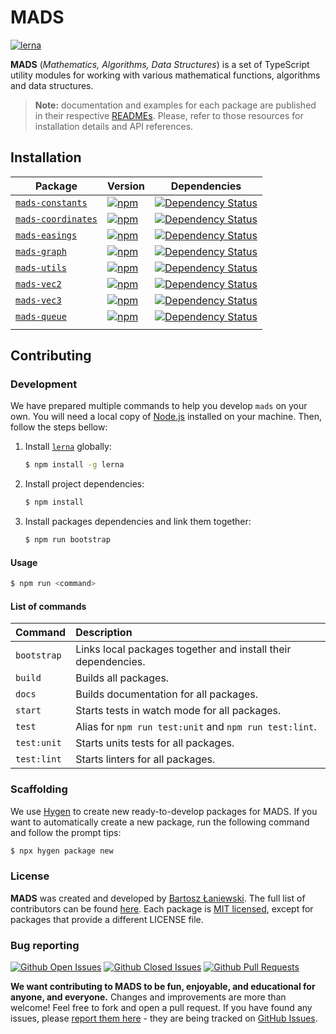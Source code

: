 # MADS

[![lerna](https://img.shields.io/badge/maintained%20with-lerna-cc00ff.svg)](https://lernajs.io/)

**MADS** (_Mathematics, Algorithms, Data Structures_) is a set of TypeScript utility modules for working with various mathematical functions, algorithms and data structures.

> **Note:** documentation and examples for each package are published in their respective [READMEs](#installation). Please, refer to those resources for installation details and API references.

## Installation

| Package                                          | Version                                                                                                                    | Dependencies                                                                                                                                  |
| ------------------------------------------------ | -------------------------------------------------------------------------------------------------------------------------- | --------------------------------------------------------------------------------------------------------------------------------------------- |
| [`mads-constants`](/packages/mads-constants)     | [![npm](https://img.shields.io/npm/v/mads-constants.svg?maxAge=2592000)](https://www.npmjs.com/package/mads-constants)     | [![Dependency Status](https://david-dm.org/Bartozzz/mads.svg?path=packages/mads-constants)](https://www.npmjs.com/package/mads-constants)     |
| [`mads-coordinates`](/packages/mads-coordinates) | [![npm](https://img.shields.io/npm/v/mads-coordinates.svg?maxAge=2592000)](https://www.npmjs.com/package/mads-coordinates) | [![Dependency Status](https://david-dm.org/Bartozzz/mads.svg?path=packages/mads-coordinates)](https://www.npmjs.com/package/mads-coordinates) |
| [`mads-easings`](/packages/mads-easings)         | [![npm](https://img.shields.io/npm/v/mads-easings.svg?maxAge=2592000)](https://www.npmjs.com/package/mads-easings)         | [![Dependency Status](https://david-dm.org/Bartozzz/mads.svg?path=packages/mads-easings)](https://www.npmjs.com/package/mads-easings)         |
| [`mads-graph`](/packages/mads-graph)             | [![npm](https://img.shields.io/npm/v/mads-graph.svg?maxAge=2592000)](https://www.npmjs.com/package/mads-graph)             | [![Dependency Status](https://david-dm.org/Bartozzz/mads.svg?path=packages/mads-graph)](https://www.npmjs.com/package/mads-graph)             |
| [`mads-utils`](/packages/mads-utils)             | [![npm](https://img.shields.io/npm/v/mads-utils.svg?maxAge=2592000)](https://www.npmjs.com/package/mads-utils)             | [![Dependency Status](https://david-dm.org/Bartozzz/mads.svg?path=packages/mads-utils)](https://www.npmjs.com/package/mads-utils)             |
| [`mads-vec2`](/packages/mads-vec2)               | [![npm](https://img.shields.io/npm/v/mads-vec2.svg?maxAge=2592000)](https://www.npmjs.com/package/mads-vec2)               | [![Dependency Status](https://david-dm.org/Bartozzz/mads.svg?path=packages/mads-vec2)](https://www.npmjs.com/package/mads-vec2)               |
| [`mads-vec3`](/packages/mads-vec3)               | [![npm](https://img.shields.io/npm/v/mads-vec3.svg?maxAge=2592000)](https://www.npmjs.com/package/mads-vec3)               | [![Dependency Status](https://david-dm.org/Bartozzz/mads.svg?path=packages/mads-vec3)](https://www.npmjs.com/package/mads-vec3)               |
| [`mads-queue`](/packages/mads-queue)             | [![npm](https://img.shields.io/npm/v/mads-queue.svg?maxAge=2592000)](https://www.npmjs.com/package/mads-queue)             | [![Dependency Status](https://david-dm.org/Bartozzz/mads.svg?path=packages/mads-queue)](https://www.npmjs.com/package/mads-queue)             |
| <!-- Inject auto-generated packages -->          |

## Contributing

### Development

We have prepared multiple commands to help you develop `mads` on your own. You will need a local copy of [Node.js](https://nodejs.org/en/) installed on your machine. Then, follow the steps bellow:

1.  Install [`lerna`](https://github.com/lerna/lerna) globally:

    ```bash
    $ npm install -g lerna
    ```

2.  Install project dependencies:

    ```bash
    $ npm install
    ```

3.  Install packages dependencies and link them together:

    ```bash
    $ npm run bootstrap
    ```

#### Usage

```bash
$ npm run <command>
```

#### List of commands

| Command     | Description                                                   |
| :---------- | :------------------------------------------------------------ |
| `bootstrap` | Links local packages together and install their dependencies. |
| `build`     | Builds all packages.                                          |
| `docs`      | Builds documentation for all packages.                        |
| `start`     | Starts tests in watch mode for all packages.                  |
| `test`      | Alias for `npm run test:unit` and `npm run test:lint`.        |
| `test:unit` | Starts units tests for all packages.                          |
| `test:lint` | Starts linters for all packages.                              |

### Scaffolding

We use [Hygen](https://www.hygen.io/) to create new ready-to-develop packages for MADS. If you want to automatically create a new package, run the following command and follow the prompt tips:

```bash
$ npx hygen package new
```

### License

**MADS** was created and developed by [Bartosz Łaniewski](https://github.com/Bartozzz). The full list of contributors can be found [here](https://github.com/Bartozzz/mads/graphs/contributors). Each package is [MIT licensed](https://github.com/Bartozzz/mads/blob/master/LICENSE), except for packages that provide a different LICENSE file.

### Bug reporting

[![Github Open Issues](https://img.shields.io/github/issues-raw/Bartozzz/mads.svg)](https://github.com/Bartozzz/mads/issues)
[![Github Closed Issues](https://img.shields.io/github/issues-closed-raw/Bartozzz/mads.svg)](https://github.com/Bartozzz/mads/issues?q=is%3Aissue+is%3Aclosed)
[![Github Pull Requests](https://img.shields.io/github/issues-pr-raw/Bartozzz/mads.svg)](https://github.com/Bartozzz/mads/pulls)

**We want contributing to MADS to be fun, enjoyable, and educational for anyone, and everyone.** Changes and improvements are more than welcome! Feel free to fork and open a pull request. If you have found any issues, please [report them here](https://github.com/project-inra/Bartozzz/mads/new) - they are being tracked on [GitHub Issues](https://github.com/Bartozzz/mads/issues).

